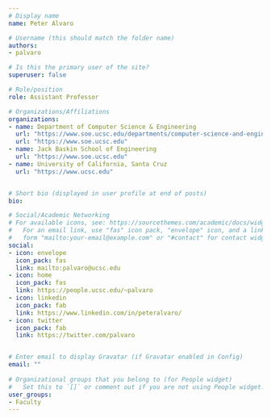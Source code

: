 ```yaml
---
# Display name
name: Peter Alvaro

# Username (this should match the folder name)
authors:
- palvaro

# Is this the primary user of the site?
superuser: false

# Role/position
role: Assistant Professor

# Organizations/Affiliations
organizations:
- name: Department of Computer Science & Engineering
  url: "https://www.soe.ucsc.edu/departments/computer-science-and-engineering"
  url: "https://www.soe.ucsc.edu"
- name: Jack Baskin School of Engineering
  url: "https://www.soe.ucsc.edu"
- name: University of California, Santa Cruz
  url: "https://www.ucsc.edu"


# Short bio (displayed in user profile at end of posts)
bio: 

# Social/Academic Networking
# For available icons, see: https://sourcethemes.com/academic/docs/widgets/#icons
#   For an email link, use "fas" icon pack, "envelope" icon, and a link in the
#   form "mailto:your-email@example.com" or "#contact" for contact widget.
social:
- icon: envelope
  icon_pack: fas
  link: mailto:palvaro@ucsc.edu
- icon: home
  icon_pack: fas
  link: https://people.ucsc.edu/~palvaro
- icon: linkedin
  icon_pack: fab
  link: https://www.linkedin.com/in/peteralvaro/
- icon: twitter
  icon_pack: fab
  link: https://twitter.com/palvaro


# Enter email to display Gravatar (if Gravatar enabled in Config)
email: ""
  
# Organizational groups that you belong to (for People widget)
#   Set this to `[]` or comment out if you are not using People widget.  
user_groups:
- Faculty
---
```

